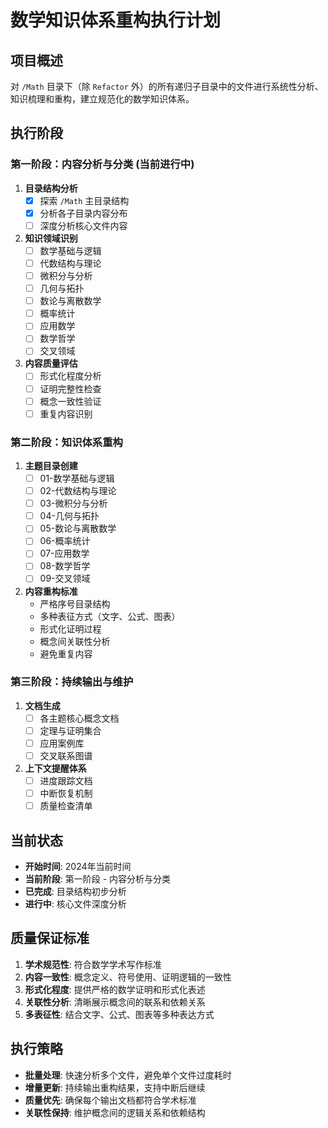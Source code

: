 # 数学知识体系重构执行计划

## 项目概述
对 `/Math` 目录下（除 `Refactor` 外）的所有递归子目录中的文件进行系统性分析、知识梳理和重构，建立规范化的数学知识体系。

## 执行阶段

### 第一阶段：内容分析与分类 (当前进行中)
1. **目录结构分析**
   - [x] 探索 `/Math` 主目录结构
   - [x] 分析各子目录内容分布
   - [ ] 深度分析核心文件内容

2. **知识领域识别**
   - [ ] 数学基础与逻辑
   - [ ] 代数结构与理论
   - [ ] 微积分与分析
   - [ ] 几何与拓扑
   - [ ] 数论与离散数学
   - [ ] 概率统计
   - [ ] 应用数学
   - [ ] 数学哲学
   - [ ] 交叉领域

3. **内容质量评估**
   - [ ] 形式化程度分析
   - [ ] 证明完整性检查
   - [ ] 概念一致性验证
   - [ ] 重复内容识别

### 第二阶段：知识体系重构
1. **主题目录创建**
   - [ ] 01-数学基础与逻辑
   - [ ] 02-代数结构与理论
   - [ ] 03-微积分与分析
   - [ ] 04-几何与拓扑
   - [ ] 05-数论与离散数学
   - [ ] 06-概率统计
   - [ ] 07-应用数学
   - [ ] 08-数学哲学
   - [ ] 09-交叉领域

2. **内容重构标准**
   - 严格序号目录结构
   - 多种表征方式（文字、公式、图表）
   - 形式化证明过程
   - 概念间关联性分析
   - 避免重复内容

### 第三阶段：持续输出与维护
1. **文档生成**
   - [ ] 各主题核心概念文档
   - [ ] 定理与证明集合
   - [ ] 应用案例库
   - [ ] 交叉联系图谱

2. **上下文提醒体系**
   - [ ] 进度跟踪文档
   - [ ] 中断恢复机制
   - [ ] 质量检查清单

## 当前状态
- **开始时间**: 2024年当前时间
- **当前阶段**: 第一阶段 - 内容分析与分类
- **已完成**: 目录结构初步分析
- **进行中**: 核心文件深度分析

## 质量保证标准
1. **学术规范性**: 符合数学学术写作标准
2. **内容一致性**: 概念定义、符号使用、证明逻辑的一致性
3. **形式化程度**: 提供严格的数学证明和形式化表述
4. **关联性分析**: 清晰展示概念间的联系和依赖关系
5. **多表征性**: 结合文字、公式、图表等多种表达方式

## 执行策略
- **批量处理**: 快速分析多个文件，避免单个文件过度耗时
- **增量更新**: 持续输出重构结果，支持中断后继续
- **质量优先**: 确保每个输出文档都符合学术标准
- **关联性保持**: 维护概念间的逻辑关系和依赖结构 